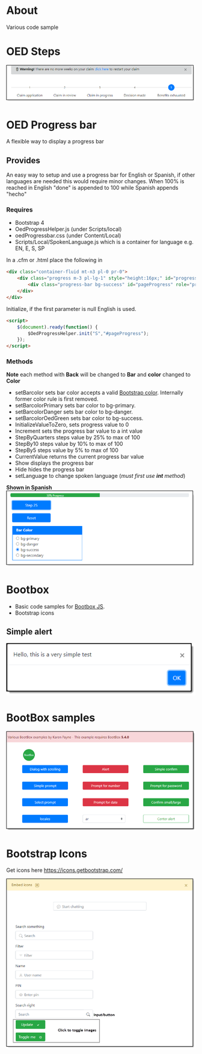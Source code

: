 # About

Various code sample

# OED Steps

![screenshot](asserts/steps.png)

# OED Progress bar
A flexible way to display a progress bar

## Provides
An easy way to setup and use a progress bar for English or Spanish, if other languages are needed this would require minor changes. When 100% is reached in English "done" is appended to 100 while Spanish appends "hecho"

### Requires
- Bootstrap 4
- OedProgressHelper.js (under Scripts/local)
- oedProgressbar.css (under Content/Local)
- Scripts/Local/SpokenLanguage.js which is a container for language e.g. EN, E, S, SP

In a .cfm or .html place the following in

```html
<div class="container-fluid mt-n3 pl-0 pr-0">
    <div class="progress m-3 pl-lg-1" style="height:16px;" id="progressStatus">                
        <div class="progress-bar bg-success" id="pageProgress" role="progressbar">0%</div>
    </div>
</div>
```

Initialize, if the first parameter is null English is used.
```html
<script>
	$(document).ready(function() {               
		$OedProgressHelper.init("S","#pageProgress");
	});
</script>
```

### Methods

**Note** each method with **Back** will be changed to **Bar** and **color** changed to **Color**

- setBarcolor sets bar color accepts a valid [Bootstrap color](https://getbootstrap.com/docs/4.0/utilities/colors/#background-color). Internally former color rule is first removed.
- setBarcolorPrimary sets bar color to bg-primary.
- setBarcolorDanger sets bar color to bg-danger.
- setBarcolorOedGreen sets bar color to bg-success.
- InitializeValueToZero, sets progress value to 0
- Increment sets the progress bar value to a int value
- StepByQuarters steps value by 25% to max of 100
- StepBy10 steps value by 10% to max of 100
- StepBy5 steps value by 5% to max of 100
- CurrentValue returns the current progress bar value
- Show displays the progress bar
- Hide hides the progress bar
- setLanguage to change spoken language (_must first use **int** method_)




**Shown in Spanish**
![screen](./asserts/ProgressSpanish1.png)

# Bootbox

- Basic code samples for [Bootbox JS](http://bootboxjs.com/).
- Bootstrap icons

## Simple alert
![screen](./asserts/B1.png)

# BootBox samples

![screen](./asserts/B2.png)

# Bootstrap Icons

Get icons here <https://icons.getbootstrap.com/>

![screen](./asserts/B3.png)
